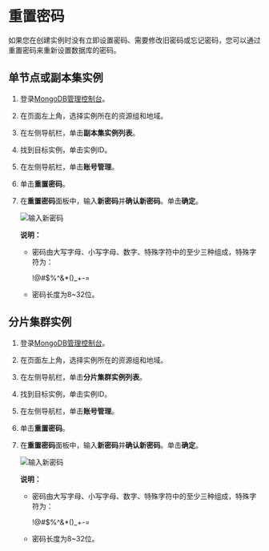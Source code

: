 # 重置密码

如果您在创建实例时没有立即设置密码、需要修改旧密码或忘记密码，您可以通过重置密码来重新设置数据库的密码。

## 单节点或副本集实例

1.  登录[MongoDB管理控制台](https://mongodb.console.aliyun.com/)。

2.  在页面左上角，选择实例所在的资源组和地域。

3.  在左侧导航栏，单击**副本集实例列表**。

4.  找到目标实例，单击实例ID。

5.  在左侧导航栏，单击**账号管理**。

6.  单击**重置密码**。

7.  在**重置密码**面板中，输入**新密码**并**确认新密码**。单击**确定**。

    ![输入新密码](https://static-aliyun-doc.oss-accelerate.aliyuncs.com/assets/img/zh-CN/6904216061/p13222.png)

    **说明：**

    -   密码由大写字母、小写字母、数字、特殊字符中的至少三种组成，特殊字符为：

        !@\#$%^&\*\(\)\_+-=

    -   密码长度为8~32位。

## 分片集群实例

1.  登录[MongoDB管理控制台](https://mongodb.console.aliyun.com/)。

2.  在页面左上角，选择实例所在的资源组和地域。

3.  在左侧导航栏，单击**分片集群实例列表**。

4.  找到目标实例，单击实例ID。

5.  在左侧导航栏，单击**账号管理**。

6.  单击**重置密码**。

7.  在**重置密码**面板中，输入**新密码**并**确认新密码**。单击**确定**。

    ![输入新密码](https://static-aliyun-doc.oss-accelerate.aliyuncs.com/assets/img/zh-CN/6904216061/p13222.png)

    **说明：**

    -   密码由大写字母、小写字母、数字、特殊字符中的至少三种组成，特殊字符为：

        !@\#$%^&\*\(\)\_+-=

    -   密码长度为8~32位。

